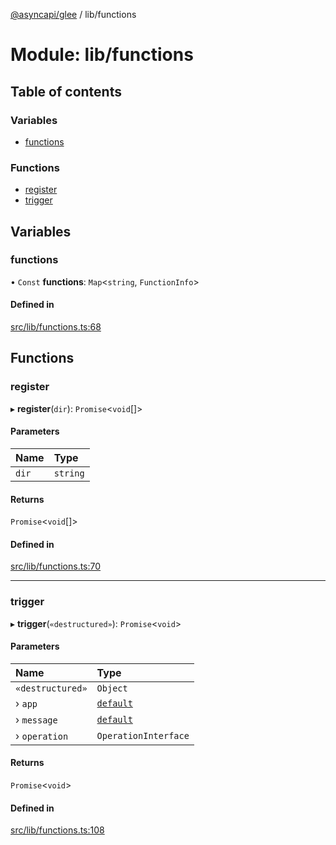 [@asyncapi/glee](../README.md) / lib/functions

# Module: lib/functions

## Table of contents

### Variables

- [functions](lib_functions.md#functions)

### Functions

- [register](lib_functions.md#register)
- [trigger](lib_functions.md#trigger)

## Variables

### functions

• `Const` **functions**: `Map`<`string`, `FunctionInfo`\>

#### Defined in

[src/lib/functions.ts:68](https://github.com/asyncapi/glee/blob/8d4f707/src/lib/functions.ts#L68)

## Functions

### register

▸ **register**(`dir`): `Promise`<`void`[]\>

#### Parameters

| Name | Type |
| :------ | :------ |
| `dir` | `string` |

#### Returns

`Promise`<`void`[]\>

#### Defined in

[src/lib/functions.ts:70](https://github.com/asyncapi/glee/blob/8d4f707/src/lib/functions.ts#L70)

___

### trigger

▸ **trigger**(`«destructured»`): `Promise`<`void`\>

#### Parameters

| Name | Type |
| :------ | :------ |
| `«destructured»` | `Object` |
| › `app` | [`default`](../classes/lib_glee.default.md) |
| › `message` | [`default`](../classes/lib_message.default.md) |
| › `operation` | `OperationInterface` |

#### Returns

`Promise`<`void`\>

#### Defined in

[src/lib/functions.ts:108](https://github.com/asyncapi/glee/blob/8d4f707/src/lib/functions.ts#L108)
